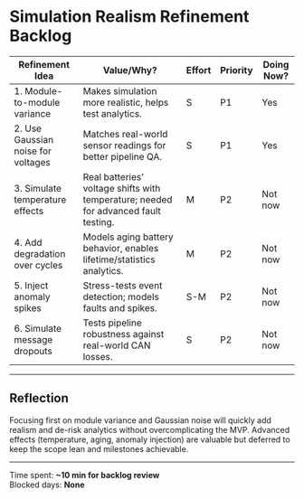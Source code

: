 # Simulation Realism Refinement Backlog

| Refinement Idea                      | Value/Why?                                                    | Effort | Priority | Doing Now?   |
|--------------------------------------|---------------------------------------------------------------|--------|----------|--------------|
| 1. Module-to-module variance         | Makes simulation more realistic, helps test analytics.        | S      | P1       | Yes          |
| 2. Use Gaussian noise for voltages   | Matches real-world sensor readings for better pipeline QA.    | S      | P1       | Yes          |
| 3. Simulate temperature effects      | Real batteries’ voltage shifts with temperature; needed for advanced fault testing. | M | P2 | Not now      |
| 4. Add degradation over cycles       | Models aging battery behavior, enables lifetime/statistics analytics. | M | P2 | Not now      |
| 5. Inject anomaly spikes             | Stress-tests event detection; models faults and spikes.       | S-M    | P2       | Not now      |
| 6. Simulate message dropouts         | Tests pipeline robustness against real-world CAN losses.      | S      | P2       | Not now      |

---

## Reflection

Focusing first on module variance and Gaussian noise will quickly add realism and de-risk analytics without overcomplicating the MVP. Advanced effects (temperature, aging, anomaly injection) are valuable but deferred to keep the scope lean and milestones achievable.

---

Time spent: **~10 min for backlog review**  
Blocked days: **None**
